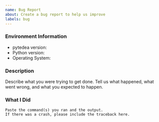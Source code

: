```yaml
---
name: Bug Report
about: Create a bug report to help us improve
labels: bug
---
```


<!-- Please search existing issues to avoid creating duplicates. -->

### Environment Information

-   pytedea version:
-   Python version:
-   Operating System:

### Description

Describe what you were trying to get done.
Tell us what happened, what went wrong, and what you expected to happen.

### What I Did

```
Paste the command(s) you ran and the output.
If there was a crash, please include the traceback here.
```

